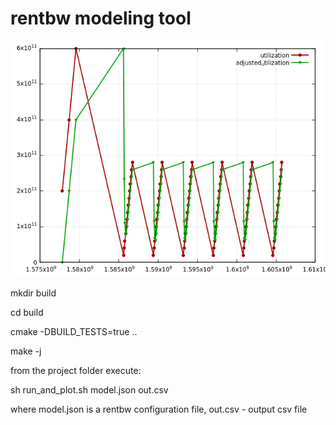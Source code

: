 # rentbw modeling tool

![](./utilization.png)

mkdir build

cd build

cmake -DBUILD_TESTS=true ..

make -j

from the project folder execute:

sh run_and_plot.sh model.json out.csv

where model.json is a rentbw configuration file, out.csv - output csv file